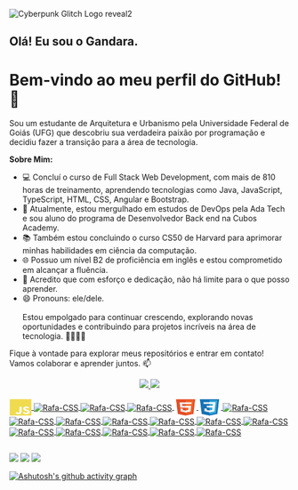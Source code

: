
![Cyberpunk Glitch Logo reveal2](https://github.com/Gandara247/gandara247/assets/120376565/b20a230a-b5f5-4fe5-8167-07c538aca4d5)
## Olá! Eu sou o Gandara.

# Bem-vindo ao meu perfil do GitHub! 👋

Sou um estudante de Arquitetura e Urbanismo pela Universidade Federal de Goiás (UFG) que descobriu sua verdadeira paixão por programação e decidiu fazer a transição para a área de tecnologia.

**Sobre Mim:**

- 💻 Concluí o curso de Full Stack Web Development, com mais de 810 horas de treinamento, aprendendo tecnologias como Java, JavaScript, TypeScript, HTML, CSS, Angular e Bootstrap.
- 🚀 Atualmente, estou mergulhado em estudos de DevOps pela Ada Tech e sou aluno do programa de Desenvolvedor Back end na Cubos Academy.
- 📚 Também estou concluindo o curso CS50 de Harvard para aprimorar minhas habilidades em ciência da computação.
- 🌐 Possuo um nível B2 de proficiência em inglês e estou comprometido em alcançar a fluência.
- 💪 Acredito que com esforço e dedicação, não há limite para o que posso aprender.
- 😄 Pronouns: ele/dele.<br><br>
Estou empolgado para continuar crescendo, explorando novas oportunidades e contribuindo para projetos incríveis na área de tecnologia. 🧑🏿‍💻🚀

Fique à vontade para explorar meus repositórios e entrar em contato! Vamos colaborar e aprender juntos. 📫


<div align="center">
  <a href="https://github.com/Gandara247">
  <img height="150em" src="https://github-readme-stats-git-masterrstaa-rickstaa.vercel.app/api?username=gandara247&show_icons=true&theme=dark&include_all_commits=true&count_private=true"/>
  <img height="150em" src="https://github-readme-stats-git-masterrstaa-rickstaa.vercel.app/api/top-langs/?username=gandara247&layout=compact&langs_count=7&theme=dark"/>
</div>

<div style="display: inline_block"><br>
  <img align="center" alt="Rafa-Js" height="30" width="40" src="https://raw.githubusercontent.com/devicons/devicon/master/icons/javascript/javascript-plain.svg">
  <img align="center" alt="Rafa-CSS" height="30" width="40" src="https://cdn.jsdelivr.net/gh/devicons/devicon/icons/typescript/typescript-original.svg"> 
  <img align="center" alt="Rafa-CSS" height="30" width="40" src="https://cdn.jsdelivr.net/gh/devicons/devicon/icons/java/java-original.svg">
  <img align="center" alt="Rafa-CSS" height="30" width="40" src="https://cdn.jsdelivr.net/gh/devicons/devicon/icons/nodejs/nodejs-original.svg">  
  <img align="center" alt="Rafa-HTML" height="30" width="40" src="https://raw.githubusercontent.com/devicons/devicon/master/icons/html5/html5-original.svg">
  <img align="center" alt="Rafa-CSS" height="30" width="40" src="https://raw.githubusercontent.com/devicons/devicon/master/icons/css3/css3-original.svg">
  <img align="center" alt="Rafa-CSS" height="30" width="40" src="https://cdn.jsdelivr.net/gh/devicons/devicon/icons/angularjs/angularjs-original.svg">
  <img align="center" alt="Rafa-CSS" height="30" width="40" src="https://cdn.jsdelivr.net/gh/devicons/devicon/icons/bootstrap/bootstrap-original.svg">
  <img align="center" alt="Rafa-CSS" height="80" width="80" src="https://cdn.jsdelivr.net/gh/devicons/devicon/icons/amazonwebservices/amazonwebservices-plain-wordmark.svg">
  <img align="center" alt="Rafa-CSS" height="30" width="40" src="https://cdn.jsdelivr.net/gh/devicons/devicon/icons/googlecloud/googlecloud-original.svg">
  <img align="center" alt="Rafa-CSS" height="30" width="40" src="https://cdn.jsdelivr.net/gh/devicons/devicon/icons/mongodb/mongodb-original.svg">
  <img align="center" alt="Rafa-CSS" height="30" width="40" src="https://cdn.jsdelivr.net/gh/devicons/devicon/icons/postgresql/postgresql-original.svg">
  <img align="center" alt="Rafa-CSS" height="50" width="50" src="https://cdn.jsdelivr.net/gh/devicons/devicon/icons/mysql/mysql-original-wordmark.svg">
  <img align="center" alt="Rafa-CSS" height="30" width="40" src="https://cdn.jsdelivr.net/gh/devicons/devicon/icons/electron/electron-original.svg">
  <img align="center" alt="Rafa-CSS" height="30" width="40" src="https://cdn.jsdelivr.net/gh/devicons/devicon/icons/npm/npm-original-wordmark.svg">  
  <img align="center" alt="Rafa-CSS" height="30" width="40" src="https://cdn.jsdelivr.net/gh/devicons/devicon/icons/aftereffects/aftereffects-plain.svg">  
  <img align="center" alt="Rafa-CSS" height="30" width="40" src="https://cdn.jsdelivr.net/gh/devicons/devicon/icons/photoshop/photoshop-plain.svg">  
  <img align="center" alt="Rafa-CSS" height="30" width="40" src="https://cdn.jsdelivr.net/gh/devicons/devicon/icons/illustrator/illustrator-plain.svg">  
         
  ##
  
  <div>  
  <a href = "mailto:gustavogandarasilva@gmail.com"><img src="https://img.shields.io/badge/-Gmail-%23333?style=for-the-badge&logo=gmail&logoColor=white" target="_blank"></a>
  <a href="https://www.linkedin.com/in/gandara-silva" target="_blank"><img src="https://img.shields.io/badge/-LinkedIn-%230077B5?style=for-the-badge&logo=linkedin&logoColor=white"></a> 
  <a href="https://wa.me/+5562982620247" target="_blank"><img src="https://img.shields.io/badge/WhatsApp-25D366?style=for-the-badge&logo=whatsapp&logoColor=white"</a>
    
  [![Ashutosh's github activity graph](https://github-readme-activity-graph.vercel.app/graph?username=Gandara247&theme=github-compact)](https://github.com/Gandara247/github-readme-activity-graph)

</div>
